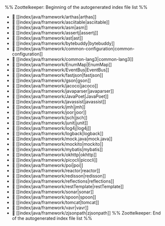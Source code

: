 %% Zoottelkeeper: Beginning of the autogenerated index file list  %%
- 📄 [[index/java/framework/arthas|arthas]]
- 📄 [[index/java/framework/asciitable|asciitable]]
- 📄 [[index/java/framework/asm|asm]]
- 📄 [[index/java/framework/assertj|assertj]]
- 📄 [[index/java/framework/ast|ast]]
- 📄 [[index/java/framework/bytebuddy|bytebuddy]]
- 📄 [[index/java/framework/common-configuration|common-configuration]]
- 📄 [[index/java/framework/common-lang3|common-lang3]]
- 📄 [[index/java/framework/EnumMap|EnumMap]]
- 📄 [[index/java/framework/EventBus|EventBus]]
- 📄 [[index/java/framework/fastjson|fastjson]]
- 📄 [[index/java/framework/gson|gson]]
- 📄 [[index/java/framework/jacoco|jacoco]]
- 📄 [[index/java/framework/javaparser|javaparser]]
- 📄 [[index/java/framework/JavaPoet|JavaPoet]]
- 📄 [[index/java/framework/javassist|javassist]]
- 📄 [[index/java/framework/jmh|jmh]]
- 📄 [[index/java/framework/joor|joor]]
- 📄 [[index/java/framework/jsch|jsch]]
- 📄 [[index/java/framework/junit|junit]]
- 📄 [[index/java/framework/log4j|log4j]]
- 📄 [[index/java/framework/logback|logback]]
- 📄 [[index/java/framework/mock.java|mock.java]]
- 📄 [[index/java/framework/mockito|mockito]]
- 📄 [[index/java/framework/mybatis|mybatis]]
- 📄 [[index/java/framework/okhttp|okhttp]]
- 📄 [[index/java/framework/picocli|picocli]]
- 📄 [[index/java/framework/poi|poi]]
- 📄 [[index/java/framework/reactor|reactor]]
- 📄 [[index/java/framework/redisson|redisson]]
- 📄 [[index/java/framework/reflections|reflections]]
- 📄 [[index/java/framework/restTemplate|restTemplate]]
- 📄 [[index/java/framework/sonar|sonar]]
- 📄 [[index/java/framework/spoon|spoon]]
- 📄 [[index/java/framework/tomcat|tomcat]]
- 📄 [[index/java/framework/vavr|vavr]]
- 📄 [[index/java/framework/zjsonpath|zjsonpath]]
%% Zoottelkeeper: End of the autogenerated index file list  %%
